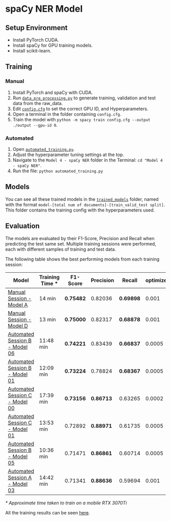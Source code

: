 # spaCy NER Model

## Setup Environment

- Install PyTorch CUDA.
- Install spaCy for GPU training models.
- Install scikit-learn.

## Training

### Manual

1. Install PyTorch and spaCy with CUDA.
2. Run [`data_pre_processing.py`](data_pre_processing.py) to generate training, validation and test data from the raw_data.
3. Edit [`config.cfg`](config.cfg) to set the correct GPU ID, and Hyperparameters.
4. Open a terminal in the folder containing `config.cfg`.
5. Train the model with `python -m spacy train config.cfg --output ./output --gpu-id 0`.

### Automated

1. Open [`automated_training.py`](./automated_training.py).
2. Adjust the hyperparameter tuning settings at the top.
3. Navigate to the `Model 4 - spaCy NER` folder in the Terminal: `cd "Model 4 - spaCy NER"`.
4. Run the file: `python automated_training.py`

## Models

You can see all these trained models in the [`trained_models`](./trained_models/) folder, named with the format `model-[total num of documents]-[train_valid_test split]`. This folder contains the training config with the hyperparameters used.

## Evaluation

The models are evaluated by their F1-Score, Precision and Recall when predicting the test same set. Multiple training sessions were performed, each with different samples of training and test data.

The following table shows the best performing models from each training session:

| Model                                                                               | Training Time * | F1-Score    | Precision   | Recall      | optimizer_learn_rate | training_dropout | batch_size_start | batch_size_stop | batch_size_compound | batcher_tolerance |
| ----------------------------------------------------------------------------------- | --------------- | ----------- | ----------- | ----------- | -------------------- | ---------------- | ---------------- | --------------- | ------------------- | ----------------- |
| [Manual Session - Model A](./Training-Results.md#manual)                            | 14 min          | **0.75482** | 0.82036     | **0.69898** | 0.001                | 0.1              | 100              | 1000            | 1.001               | 0.2               |
| [Manual Session - Model D](./Training-Results.md#manual/)                           | 13 min          | **0.75000** | 0.82317     | **0.68878** | 0.001                | 0.1              | 100              | 1000            | 1.001               | 0.2               |
| [Automated Session B - Model 06](./Training-Results.md#automated-results-session-b) | 11:48 min       | **0.74221** | 0.83439     | **0.66837** | 0.0005               | 0.18             | 100              | 1000            | 1.001               | 0.2               |
| [Automated Session B - Model 01](./Training-Results.md#automated-results-session-b) | 12:09 min       | **0.73224** | 0.78824     | **0.68367** | 0.0005               | 0.1              | 120              | 1000            | 1.001               | 0.2               |
| [Automated Session C - Model 00](./Training-Results.md#automated-results-session-c) | 17:39 min       | **0.73156** | **0.86713** | 0.63265     | 0.0002               | 0.1              | 100              | 1000            | 1.001               | 0.2               |
| [Automated Session C - Model 01](./Training-Results.md#automated-results-session-c) | 13:53 min       | 0.72892     | **0.88971** | 0.61735     | 0.0005               | 0.1              | 100              | 1000            | 1.001               | 0.2               |
| [Automated Session B - Model 05](./Training-Results.md#automated-results-session-b) | 10:36 min       | 0.71471     | **0.86861** | 0.60714     | 0.0005               | 0.1              | 140              | 1000            | 1.001               | 0.2               |
| [Automated Session A - Model 03](./Training-Results.md#automated-results-session-a) | 14:42 min       | 0.71341     | **0.88636** | 0.59694     | 0.001                | 0.34             | 100              | 1000            | 1.001               | 0.2               |


_\* Approximate time taken to train on a mobile RTX 3070Ti_

All the training results can be seen [here](./Training-Results.md).